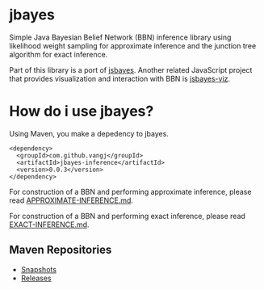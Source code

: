 # jbayes
Simple Java Bayesian Belief Network (BBN) inference library using likelihood weight sampling for approximate inference and the junction tree algorithm for exact inference.

Part of this library is a port of [jsbayes](https://github.com/vangj/jsbayes). Another related JavaScript project that provides visualization and interaction with BBN is [jsbayes-viz](https://github.com/vangj/jsbayes-viz).

# How do i use jbayes?

Using Maven, you make a depedency to jbayes.

```
<dependency>
  <groupId>com.github.vangj</groupId>
  <artifactId>jbayes-inference</artifactId>
  <version>0.0.3</version>
</dependency>
```

For construction of a BBN and performing approximate inference, please read [APPROXIMATE-INFERENCE.md](APPROXIMATE-INFERENCE.md).

For construction of a BBN and performing exact inference, please read [EXACT-INFERENCE.md](EXACT-INFERENCE.md).

## Maven Repositories

* [Snapshots](https://oss.sonatype.org/content/repositories/snapshots/com/github/vangj/)
* [Releases](https://mvnrepository.com/artifact/com.github.vangj/jbayes-inference)
